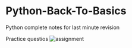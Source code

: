 # Python-Back-To-Basics
Python complete notes for last minute revision

Practice questios
![assignment](https://user-images.githubusercontent.com/90270129/235364826-6d7e7bb9-f59c-47ea-91d4-e6e400b297a3.png)
